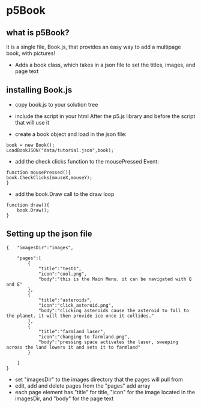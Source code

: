 # p5Book

## what is p5Book?

it is a single file, Book.js, that provides an easy way to add a multipage book, with pictures!

- Adds a book class, which takes in a json file to set the titles, images, and page text

## installing Book.js

- copy book.js to your solution tree
- include the script in your html After the p5.js library and before the script that will use it

- create a book object and load in the json file:

```
book = new Book();
LoadBookJSON("data/tutorial.json",book);
```
- add the check clicks function to the mousePressed Event:
```
function mousePressed(){
book.CheckClicks(mouseX,mouseY);
}
```

- add the book.Draw call to the draw loop
```
function draw(){
    book.Draw();   
}
```

## Setting up the json file

```
{   "imagesDir":"images",

    "pages":[
        {
            "title":"test1",
            "icon":"cool.png",
            "body":"this is the Main Menu. it can be navigated with Q and E"
        },
        {
            "title":"asteroids",
            "icon":"click_asteroid.png",
            "body":"clicking asteroids cause the asteroid to fall to the planet. it will then provide ice once it collides."
        },
        {
            "title":"farmland laser",
            "icon":"changing to farmland.png",
            "body":"pressing space activates the laser, sweeping across the land lowers it and sets it to farmland"
        }
        
    ]
}
```
- set "imagesDir" to the images directory that the pages will pull from
- edit, add and delete pages from the "pages" add array
- each page element has "title" for title, "icon" for the image located in the imagesDir, and "body" for the page text

